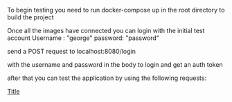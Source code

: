To begin testing you need to run docker-compose up in the root directory to build the project

Once all the images have connected you can login with the initial test account 
Username : "george" 
password: "password" 

send a POST request to localhost:8080/login 

with the username and password in the body to login and get an auth token

after that you can test the application by using the following requests:

[Title](https://www.postman.com/irvyntree/workspace/takehome)